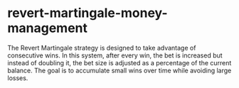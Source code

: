 # revert-martingale-money-management

The Revert Martingale strategy is designed to take advantage of consecutive wins. 
In this system, after every win, the bet is increased but instead of doubling it, the bet size is adjusted as a percentage of the current balance. 
The goal is to accumulate small wins over time while avoiding large losses.
